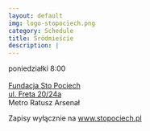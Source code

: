 ```yaml
---
layout: default
img: logo-stopociech.png
category: Schedule
title: Śródmieście
description: |
---
```

poniedziałki 8:00 <br/><br/>
<a href="www.stopociech.pl">Fundacja Sto Pociech</a><br/>
<a href="https://www.google.pl/maps/place/Fundacja+%22Sto+Pociech%22/@52.2518031,21.0059287,17z/data=!3m1!4b1!4m5!3m4!1s0x471ecc6fd475ddcf:0x39db188d49d5be8b!8m2!3d52.2517998!4d21.0081227?hl=en">ul. Freta 20/24a</a><br/>
Metro Ratusz Arsenał<br/>

Zapisy wyłącznie na <a href="http://www.stopociech.pl">www.stopociech.pl</a>

